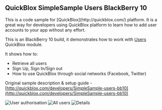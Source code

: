 <h2> QuickBlox SimpleSample Users BlackBerry 10</h2>
This is a code sample for [QuickBlox](http://quickblox.com/) platform. It is a great way for developers using QuickBlox platform to learn how to add user accounts to your app without any effort.

This is an BlackBerry 10 build, it demonstrates how to work with [Users](http://quickblox.com/developers/Users) QuickBlox module.

It shows how to:
<ul>
<li> Retrieve all users</li>
<li> Sign Up, Sign In/Sign out</li>
<li> How to use QuickBlox through social networks (Facebook, Twitter)</li>
</ul>

Original sample description & setup guide - [http://quickblox.com/developers/SimpleSample-users-bb10](http://quickblox.com/developers/SimpleSample-users-bb10)

![User authorisation](http://files.quickblox.com/Sample_users_bb10_1.png) ![All users](http://files.quickblox.com/Sample_users_bb10_2.png) ![Details](http://files.quickblox.com/Sample_users_bb10_3.png)